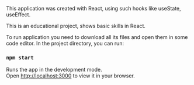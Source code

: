This application was created with React, using such hooks like useState, useEffect.

This is an educational project, shows basic skills in React.

To run application you need to download all its files and open them in some code editor. 
In the project directory, you can run:

### `npm start`

Runs the app in the development mode.\
Open [http://localhost:3000](http://localhost:3000) to view it in your browser.
